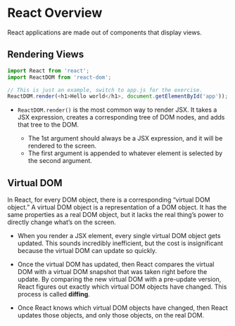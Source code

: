# React Overview

React applications are made out of components that display views.

## Rendering Views

```javascript
import React from 'react';
import ReactDOM from 'react-dom';

// This is just an example, switch to app.js for the exercise.
ReactDOM.render(<h1>Hello world</h1>, document.getElementById('app'));
```

- `ReactDOM.render()` is the most common way to render JSX. It takes a JSX expression, creates a corresponding tree of DOM nodes, and adds that tree to the DOM.

  - The 1st argument should always be a JSX expression, and it will be rendered to the screen.
  - The first argument is appended to whatever element is selected by the second argument.

## Virtual DOM

In React, for every DOM object, there is a corresponding “virtual DOM object.” A virtual DOM object is a representation of a DOM object. It has the same properties as a real DOM object, but it lacks the real thing’s power to directly change what’s on the screen.

- When you render a JSX element, every single virtual DOM object gets updated. This sounds incredibly inefficient, but the cost is insignificant because the virtual DOM can update so quickly.

- Once the virtual DOM has updated, then React compares the virtual DOM with a virtual DOM snapshot that was taken right before the update. By comparing the new virtual DOM with a pre-update version, React figures out exactly which virtual DOM objects have changed. This process is called **diffing**.

- Once React knows which virtual DOM objects have changed, then React updates those objects, and only those objects, on the real DOM.
